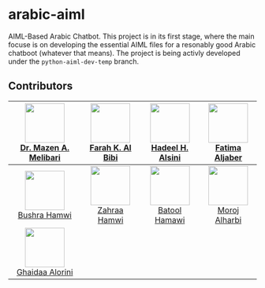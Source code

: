 # arabic-aiml
AIML-Based Arabic Chatbot. This project is in its first stage, where the main focuse is on developing the essential AIML files for a resonably good Arabic chatboot (whatever that means). The project is being activly developed under the `python-aiml-dev-temp` branch. 


## Contributors

| [<img src="https://avatars0.githubusercontent.com/u/41561?s=460&v=4" width="80px"/><br />Dr. Mazen A. Melibari](https://github.com/mznmel) | [<img src="https://avatars0.githubusercontent.com/u/33921869?s=460&v=4" width="80px"/><br />Farah K. Al Bibi](https://github.com/FarahBeyabe) | [<img src="https://avatars2.githubusercontent.com/u/38381182?s=460&v=4" width="80px"/><br />Hadeel H. Alsini](https://github.com/hadeelalseni) | [<img src="https://avatars0.githubusercontent.com/u/26412350?s=460&v=4" width="80px"/><br />Fatima Aljaber](https://github.com/FatooAJ) |
| :---: | :---: | :---: | :---: |
| [<img src="https://avatars3.githubusercontent.com/u/38346629?s=460&v=4" width="80px"/><br />Bushra Hamwi](https://github.com/bushra94hm) | [<img src="https://avatars3.githubusercontent.com/u/36459979?s=460&v=4" width="80px"/><br />Zahraa Hamwi](https://github.com/ZahraaHM) | [<img src="https://avatars2.githubusercontent.com/u/18370351?s=460&v=4" width="80px"/><br />Batool Hamawi](https://github.com/BatoolHamawi) | [<img src="https://avatars2.githubusercontent.com/u/37349702?s=460&v=4" width="80px"/><br />Moroj Alharbi](https://github.com/morojAlh) |
| [<img src="https://avatars0.githubusercontent.com/u/38320030?s=460&v=4" width="80px"/><br />Ghaidaa Alorini](https://github.com/Ghaidaa95) |  |  |  |
